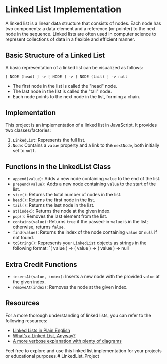 # Linked List Implementation

A linked list is a linear data structure that consists of nodes. Each node has two components: a data element and a reference (or pointer) to the next node in the sequence. Linked lists are often used in computer science to represent collections of data in a flexible and efficient manner.

## Basic Structure of a Linked List

A basic representation of a linked list can be visualized as follows:

```
[ NODE (head) ] -> [ NODE ] -> [ NODE (tail) ] -> null
```

- The first node in the list is called the "head" node.
- The last node in the list is called the "tail" node.
- Each node points to the next node in the list, forming a chain.

## Implementation

This project is an implementation of a linked list in JavaScript. It provides two classes/factories:

1. `LinkedList`: Represents the full list.
2. `Node`: Contains a `value` property and a link to the `nextNode`, both initially set to `null`.

## Functions in the LinkedList Class

- `append(value)`: Adds a new node containing `value` to the end of the list.
- `prepend(value)`: Adds a new node containing `value` to the start of the list.
- `size()`: Returns the total number of nodes in the list.
- `head()`: Returns the first node in the list.
- `tail()`: Returns the last node in the list.
- `at(index)`: Returns the node at the given index.
- `pop()`: Removes the last element from the list.
- `contains(value)`: Returns `true` if the passed-in `value` is in the list; otherwise, returns `false`.
- `find(value)`: Returns the index of the node containing `value` or `null` if not found.
- `toString()`: Represents your `LinkedList` objects as strings in the following format: `( value ) -> ( value ) -> ( value ) -> null

## Extra Credit Functions

- `insertAt(value, index)`: Inserts a new node with the provided `value` at the given index.
- `removeAt(index)`: Removes the node at the given index.

## Resources

For a more thorough understanding of linked lists, you can refer to the following resources:

- [Linked Lists in Plain English](https://codeburst.io/linked-lists-in-javascript-es6-code-part-1-6dd349c3dcc3)
- [What’s a Linked List, Anyway?](https://medium.com/basecs/whats-a-linked-list-anyway-5d4c93586d6c)
- [A more verbose explanation with plenty of diagrams](https://www.geeksforgeeks.org/data-structures/linked-list/)

Feel free to explore and use this linked list implementation for your projects or educational purposes.# LinkedList_Project
